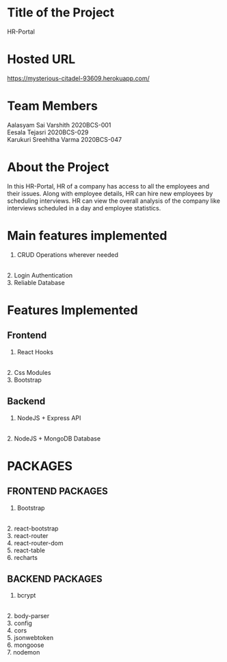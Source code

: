 # Title of the Project
HR-Portal

# Hosted URL
https://mysterious-citadel-93609.herokuapp.com/

# Team Members
Aalasyam Sai Varshith 2020BCS-001
<br/>Eesala Tejasri 2020BCS-029
<br/> Karukuri Sreehitha Varma 2020BCS-047

# About the Project
In this HR-Portal, HR of a company has access to all the employees and their issues. Along with employee details, HR can hire new employees by scheduling interviews. HR can view the overall analysis of the company like interviews scheduled in a day and employee statistics.

# Main features implemented
1. CRUD Operations wherever needed
<br/>
2. Login Authentication
<br/>
3. Reliable Database

# Features Implemented
## Frontend
1. React Hooks
<br/>
2. Css Modules
<br/>
3. Bootstrap

## Backend
1. NodeJS + Express API
<br/>
2. NodeJS + MongoDB Database 

# PACKAGES
## FRONTEND PACKAGES
1. Bootstrap
<br/>
2. react-bootstrap
<br/>
3. react-router
<br/>
4. react-router-dom
<br/>
5. react-table
<br/>
6. recharts

## BACKEND PACKAGES
1. bcrypt
<br/>
2. body-parser
<br/>
3. config
<br/>
4. cors
<br/>
5. jsonwebtoken
<br/>
6. mongoose
<br/>
7. nodemon
